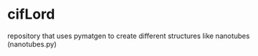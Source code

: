 cifLord
=======
repository that uses pymatgen to create different structures like nanotubes (nanotubes.py) 
